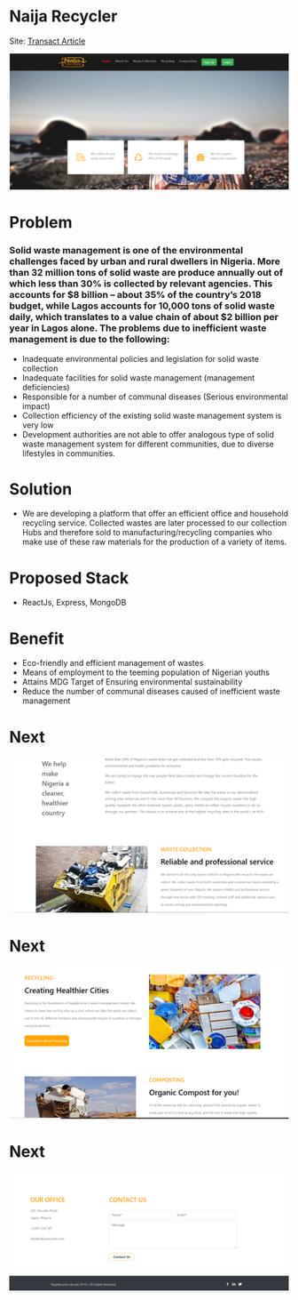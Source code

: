 # Naija Recycler

Site: [Transact Article](https://naijarecycler.herokuapp.com/)

![transact](/public/assets/img/mainPage.PNG)

# Problem

### Solid waste management is one of the environmental challenges faced by urban and rural dwellers in Nigeria. More than 32 million tons of solid waste are produce annually out of which less than 30% is collected by relevant agencies. This accounts for $8 billion – about 35% of the country’s 2018 budget, while Lagos accounts for 10,000 tons of solid waste daily, which translates to a value chain of about $2 billion per year in Lagos alone. The problems due to inefficient waste management is due to the following:

- Inadequate environmental policies and legislation for solid waste collection
- Inadequate facilities for solid waste management (management deficiencies)
- Responsible for a number of communal diseases (Serious environmental impact)
- Collection efficiency of the existing solid waste management system is very low
- Development authorities are not able to offer analogous type of solid waste management system for different communities, due to diverse lifestyles in communities.

# Solution

- We are developing a platform that offer an efficient office and household recycling service. Collected wastes are later processed to our collection Hubs and therefore sold to manufacturing/recycling companies who make use of these raw materials for the production of a variety of items.

# Proposed Stack

- ReactJs, Express, MongoDB

# Benefit

- Eco-friendly and efficient management of wastes
- Means of employment to the teeming population of Nigerian youths
- Attains MDG Target of Ensuring environmental sustainability
- Reduce the number of communal diseases caused of inefficient waste management

# Next

![next](/public/assets/img/second.PNG)

# Next

![next](/public/assets/img/third.PNG)

# Next

![next](/public/assets/img/fouth.PNG)
